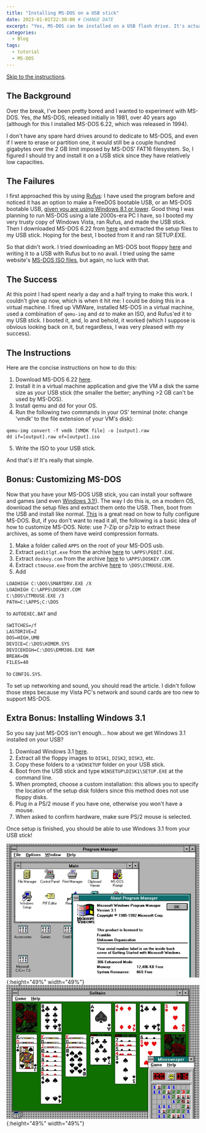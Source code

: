 ```yaml
---
title: "Installing MS-DOS on a USB stick"
date: 2023-01-01T22:30:00 # CHANGE DATE
excerpt: "Yes, MS-DOS can be installed on a USB flash drive. It's actually not as hard as you may think."
categories:
  - Blog
tags:
  - tutorial
  - MS-DOS
---
```


[Skip to the instructions](#the-instructions).

## The Background ##
Over the break, I've been pretty bored and I wanted to experiment with MS-DOS.
Yes, *the* MS-DOS, released initially in 1981, over 40 years ago (although for
this I installed MS-DOS 6.22, which was released in 1994).

I don't have any spare hard drives around to dedicate to MS-DOS, and even if I
were to erase or partition one, it would still be a couple hundred gigabytes
over the 2 GB limit imposed by MS-DOS' FAT16 filesystem. So, I figured I should
try and install it on a USB stick since they have relatively low capacities.

## The Failures ##
I first approached this by using [Rufus](https://rufus.ie): I have used the
program before and noticed it has an option to make a FreeDOS bootable USB,
or an MS-DOS bootable USB, [given you are using Windows 8.1 or lower](https://superuser.com/a/1228198).
Good thing I was planning to run MS-DOS using a late 2000s-era PC I have, so I
booted my very trusty copy of Windows Vista, ran Rufus, and made the USB stick.
Then I downloaded MS-DOS 6.22 from [here](https://winworldpc.com/product/ms-dos/622)
and extracted the setup files to my USB stick. Hoping for the best, I booted from it
and ran SETUP.EXE.

So that didn't work. I tried downloading an MS-DOS boot floppy [here](https://www.allbootdisks.com/download/dos.html) 
and writing it to a USB with Rufus but to no avail. I tried using the same website's
[MS-DOS ISO files](https://www.allbootdisks.com/download/iso.html), but again, no
luck with that.

## The Success ##
At this point I had spent nearly a day and a half trying to make this work. I couldn't
give up now, which is when it hit me: I could be doing this in a virtual machine.
I fired up VMWare, installed MS-DOS in a virtual machine, used a combination of
`qemu-img` and `dd` to make an ISO, and Rufus'ed it to my USB stick. I booted it, and,
lo and behold, it worked (which I suppose is obvious looking back on it, but regardless,
I was very pleased with my success).

## The Instructions ## 
Here are the concise instructions on how to do this:
1. Download MS-DOS 6.22 [here](https://winworldpc.com/product/ms-dos/622).
2. Install it in a virtual machine application and give the VM a disk the same
size as your USB stick (the smaller the better; anything >2 GB can't be used by MS-DOS).
3. Install qemu and dd for your OS.
4. Run the following two commands in your OS' terminal (note: change 'vmdk' to the file extension
of your VM's disk):
~~~
qemu-img convert -f vmdk [VMDK file] -o [output].raw
dd if=[output].raw of=[output].iso
~~~
5. Write the ISO to your USB stick.

And that's it! It's really that simple.

## Bonus: Customizing MS-DOS ##
Now that you have your MS-DOS USB stick, you can install your software and games
(and even [Windows 3.1!](#extra-bonus-installing-windows-31)). The way I do this is, on a modern OS, download the setup
files and extract them onto the USB. Then, boot from the USB and install like normal.
[This](https://www.legroom.net/howto/msdos) is a great read on how to fully configure
MS-DOS. But, if you don't want to read it all, the following is a basic idea of how to
customize MS-DOS. Note: use 7-Zip or p7zip to extract these archives, as some of them
have weird compression formats.
1. Make a folder called `APPS` on the root of your MS-DOS usb.
2. Extract `peditlgt.exe` from the archive [here](http://web.archive.org/web/20050206235434/http://www.goldshell.com/pedit/) to `\APPS\PEDIT.EXE`.
3. Extract `doskey.com` from the archive [here](http://paulhoule.com/doskey/) to `\APPS\DOSKEY.COM`.
4. Extract `ctmouse.exe` from the archive [here](http://cutemouse.sourceforge.net/) to `\DOS\CTMOUSE.EXE`.
5. Add
~~~
LOADHIGH C:\DOS\SMARTDRV.EXE /X
LOADHIGH C:\APPS\DOSKEY.COM
C:\DOS\CTMOUSE.EXE /3
PATH=C:\APPS;C:\DOS
~~~
to `AUTOEXEC.BAT` and 
~~~~
SWITCHES=/f
LASTDRIVE=Z
DOS=HIGH,UMB
DEVICE=C:\DOS\HIMEM.SYS
DEVICEHIGH=C:\DOS\EMM386.EXE RAM
BREAK=ON
FILES=40
~~~~
to `CONFIG.SYS`.

To set up networking and sound, you should read the article. I didn't follow those steps because my
Vista PC's network and sound cards are too new to support MS-DOS.

## Extra Bonus: Installing Windows 3.1 ##
So you say just MS-DOS isn't enough... how about we get Windows 3.1 installed on your USB?
1. Download Windows 3.1 [here](https://winworldpc.com/product/windows-3/31).
2. Extract all the floppy images to `DISK1`, `DISK2`, `DISK3`, etc.
3. Copy these folders to a `\WINSETUP` folder on your USB stick.
4. Boot from the USB stick and type `WINSETUP\DISK1\SETUP.EXE` at the command line.
5. When prompted, choose a custom installation: this allows you to specify the location of the
setup disk folders since this method does not use floppy disks.
6. Plug in a PS/2 mouse if you have one, otherwise you won't have a mouse.
7. When asked to confirm hardware, make sure PS/2 mouse is selected.

Once setup is finished, you should be able to use Windows 3.1 from your USB stick!

![About Program Manager screen](/assets/images/msdos/about-pc.jpg){:height="49%" width="49%"} ![Solitaire and Minesweeper](/assets/images/msdos/games.jpg){:height="49%" width="49%"}